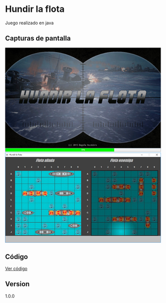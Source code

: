 # Hundir la flota

Juego realizado en java

## Capturas de pantalla

![](https://raw.githubusercontent.com/BegoUrsus/hundirflota/master/intro.jpg) ![](https://raw.githubusercontent.com/BegoUrsus/hundirflota/master/partida.jpg)

## Código

[Ver código](https://github.com/BegoUrsus/hundirflota)

## Version

1.0.0
